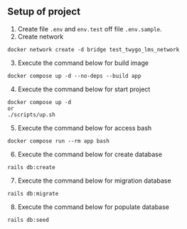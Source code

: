 ## Setup of project

1. Create file `.env` and `env.test` off file `.env.sample`.
2. Create network
```
docker network create -d bridge test_twygo_lms_network
```
3. Execute the command below for build image
```
docker compose up -d --no-deps --build app
```
4. Execute the command below for start project
```
docker compose up -d
or
./scripts/up.sh
```
5. Execute the command below for access bash
```
docker compose run --rm app bash
```
6. Execute the command below for create database
```
rails db:create
```
7. Execute the command below for migration database
```
rails db:migrate
```
8. Execute the command below for populate database
```
rails db:seed
```
